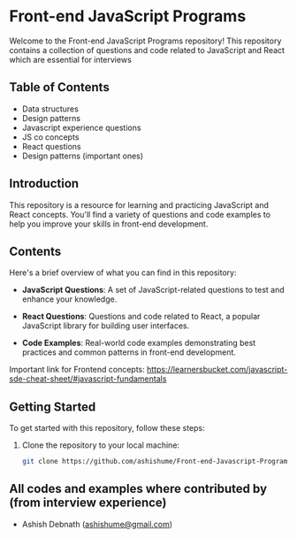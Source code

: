 # Front-end JavaScript Programs

Welcome to the Front-end JavaScript Programs repository! This repository contains a collection of questions and code related to JavaScript and React which are essential for interviews

## Table of Contents

- Data structures
- Design patterns
- Javascript experience questions
- JS co concepts
- React questions
- Design patterns (important ones)

## Introduction

This repository is a resource for learning and practicing JavaScript and React concepts. You'll find a variety of questions and code examples to help you improve your skills in front-end development.

## Contents

Here's a brief overview of what you can find in this repository:

- **JavaScript Questions**: A set of JavaScript-related questions to test and enhance your knowledge.

- **React Questions**: Questions and code related to React, a popular JavaScript library for building user interfaces.

- **Code Examples**: Real-world code examples demonstrating best practices and common patterns in front-end development.

Important link for Frontend concepts: https://learnersbucket.com/javascript-sde-cheat-sheet/#javascript-fundamentals

## Getting Started

To get started with this repository, follow these steps:

1. Clone the repository to your local machine:

   ```bash
   git clone https://github.com/ashishume/Front-end-Javascript-Programs.git

## All codes and examples where contributed by (from interview experience)

- Ashish Debnath (ashishume@gmail.com)

